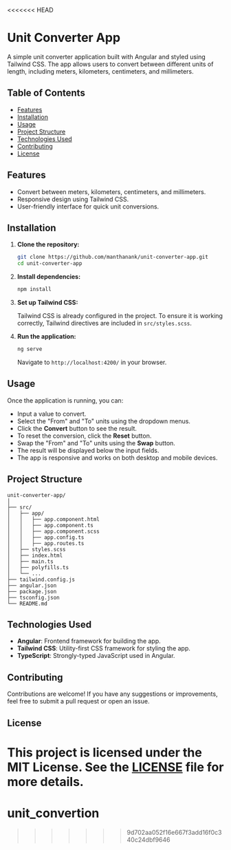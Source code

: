 <<<<<<< HEAD
# Unit Converter App

A simple unit converter application built with Angular and styled using Tailwind CSS. The app allows users to convert between different units of length, including meters, kilometers, centimeters, and millimeters.

## Table of Contents

- [Features](#features)
- [Installation](#installation)
- [Usage](#usage)
- [Project Structure](#project-structure)
- [Technologies Used](#technologies-used)
- [Contributing](#contributing)
- [License](#license)

## Features

- Convert between meters, kilometers, centimeters, and millimeters.
- Responsive design using Tailwind CSS.
- User-friendly interface for quick unit conversions.

## Installation

1. **Clone the repository:**

   ```bash
   git clone https://github.com/manthanank/unit-converter-app.git
   cd unit-converter-app
   ```

2. **Install dependencies:**

   ```bash
   npm install
   ```

3. **Set up Tailwind CSS:**

   Tailwind CSS is already configured in the project. To ensure it is working correctly, Tailwind directives are included in `src/styles.scss`.

4. **Run the application:**

   ```bash
   ng serve
   ```

   Navigate to `http://localhost:4200/` in your browser.

## Usage

Once the application is running, you can:

- Input a value to convert.
- Select the "From" and "To" units using the dropdown menus.
- Click the **Convert** button to see the result.
- To reset the conversion, click the **Reset** button.
- Swap the "From" and "To" units using the **Swap** button.
- The result will be displayed below the input fields.
- The app is responsive and works on both desktop and mobile devices.

## Project Structure

```plaintext
unit-converter-app/
│
├── src/
│   ├── app/
│   │   ├── app.component.html
│   │   ├── app.component.ts
│   │   ├── app.component.scss
│   │   ├── app.config.ts
│   │   ├── app.routes.ts
│   ├── styles.scss
│   ├── index.html
│   ├── main.ts
│   ├── polyfills.ts
│   └── ...
├── tailwind.config.js
├── angular.json
├── package.json
├── tsconfig.json
└── README.md
```

## Technologies Used

- **Angular**: Frontend framework for building the app.
- **Tailwind CSS**: Utility-first CSS framework for styling the app.
- **TypeScript**: Strongly-typed JavaScript used in Angular.

## Contributing

Contributions are welcome! If you have any suggestions or improvements, feel free to submit a pull request or open an issue.

## License

This project is licensed under the MIT License. See the [LICENSE](LICENSE) file for more details.
=======
# unit_convertion
>>>>>>> 9d702aa052f16e667f3add16f0c340c24dbf9646

